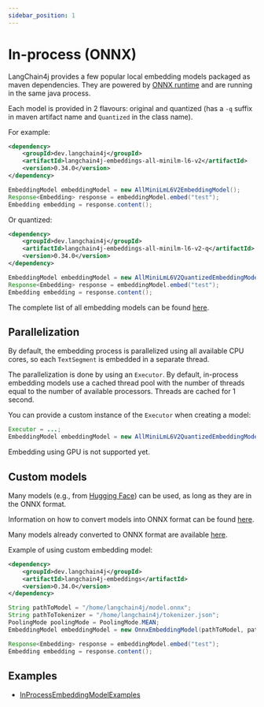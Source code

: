 ```yaml
---
sidebar_position: 1
---
```


# In-process (ONNX)

LangChain4j provides a few popular local embedding models packaged as maven dependencies.
They are powered by [ONNX runtime](https://onnxruntime.ai/docs/get-started/with-java.html)
and are running in the same java process.

Each model is provided in 2 flavours: original and quantized (has a `-q` suffix in maven artifact name and `Quantized` in the class name).

For example:
```xml
<dependency>
    <groupId>dev.langchain4j</groupId>
    <artifactId>langchain4j-embeddings-all-minilm-l6-v2</artifactId>
    <version>0.34.0</version>
</dependency>
```
```java
EmbeddingModel embeddingModel = new AllMiniLmL6V2EmbeddingModel();
Response<Embedding> response = embeddingModel.embed("test");
Embedding embedding = response.content();
```

Or quantized:
```xml
<dependency>
    <groupId>dev.langchain4j</groupId>
    <artifactId>langchain4j-embeddings-all-minilm-l6-v2-q</artifactId>
    <version>0.34.0</version>
</dependency>
```
```java
EmbeddingModel embeddingModel = new AllMiniLmL6V2QuantizedEmbeddingModel();
Response<Embedding> response = embeddingModel.embed("test");
Embedding embedding = response.content();
```

The complete list of all embedding models can be found [here](https://github.com/langchain4j/langchain4j-embeddings).


## Parallelization

By default, the embedding process is parallelized using all available CPU cores,
so each `TextSegment` is embedded in a separate thread.

The parallelization is done by using an `Executor`.
By default, in-process embedding models use a cached thread pool
with the number of threads equal to the number of available processors.
Threads are cached for 1 second.

You can provide a custom instance of the `Executor` when creating a model:
```java
Executor = ...;
EmbeddingModel embeddingModel = new AllMiniLmL6V2QuantizedEmbeddingModel(executor);
```

Embedding using GPU is not supported yet.

## Custom models

Many models (e.g., from [Hugging Face](https://huggingface.co/)) can be used,
as long as they are in the ONNX format.

Information on how to convert models into ONNX format can be found [here](https://huggingface.co/docs/optimum/exporters/onnx/usage_guides/export_a_model).

Many models already converted to ONNX format are available [here](https://huggingface.co/Xenova).

Example of using custom embedding model:
```xml
<dependency>
    <groupId>dev.langchain4j</groupId>
    <artifactId>langchain4j-embeddings</artifactId>
    <version>0.34.0</version>
</dependency>
```
```java
String pathToModel = "/home/langchain4j/model.onnx";
String pathToTokenizer = "/home/langchain4j/tokenizer.json";
PoolingMode poolingMode = PoolingMode.MEAN;
EmbeddingModel embeddingModel = new OnnxEmbeddingModel(pathToModel, pathToTokenizer, poolingMode);

Response<Embedding> response = embeddingModel.embed("test");
Embedding embedding = response.content();
```

## Examples

- [InProcessEmbeddingModelExamples](https://github.com/langchain4j/langchain4j-examples/blob/main/other-examples/src/main/java/embedding/model/InProcessEmbeddingModelExamples.java)